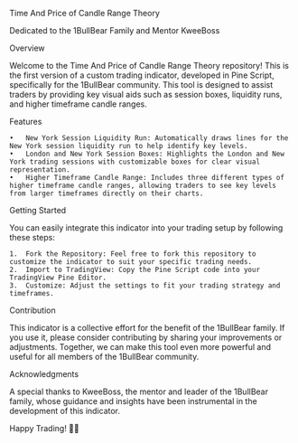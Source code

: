 Time And Price of Candle Range Theory

Dedicated to the 1BullBear Family and Mentor KweeBoss

Overview

Welcome to the Time And Price of Candle Range Theory repository! This is the first version of a custom trading indicator, developed in Pine Script, specifically for the 1BullBear community. This tool is designed to assist traders by providing key visual aids such as session boxes, liquidity runs, and higher timeframe candle ranges.

Features

	•	New York Session Liquidity Run: Automatically draws lines for the New York session liquidity run to help identify key levels.
	•	London and New York Session Boxes: Highlights the London and New York trading sessions with customizable boxes for clear visual representation.
	•	Higher Timeframe Candle Range: Includes three different types of higher timeframe candle ranges, allowing traders to see key levels from larger timeframes directly on their charts.

Getting Started

You can easily integrate this indicator into your trading setup by following these steps:

	1.	Fork the Repository: Feel free to fork this repository to customize the indicator to suit your specific trading needs.
	2.	Import to TradingView: Copy the Pine Script code into your TradingView Pine Editor.
	3.	Customize: Adjust the settings to fit your trading strategy and timeframes.

Contribution

This indicator is a collective effort for the benefit of the 1BullBear family. If you use it, please consider contributing by sharing your improvements or adjustments. Together, we can make this tool even more powerful and useful for all members of the 1BullBear community.

Acknowledgments

A special thanks to KweeBoss, the mentor and leader of the 1BullBear family, whose guidance and insights have been instrumental in the development of this indicator.

Happy Trading! 🐂🐻
